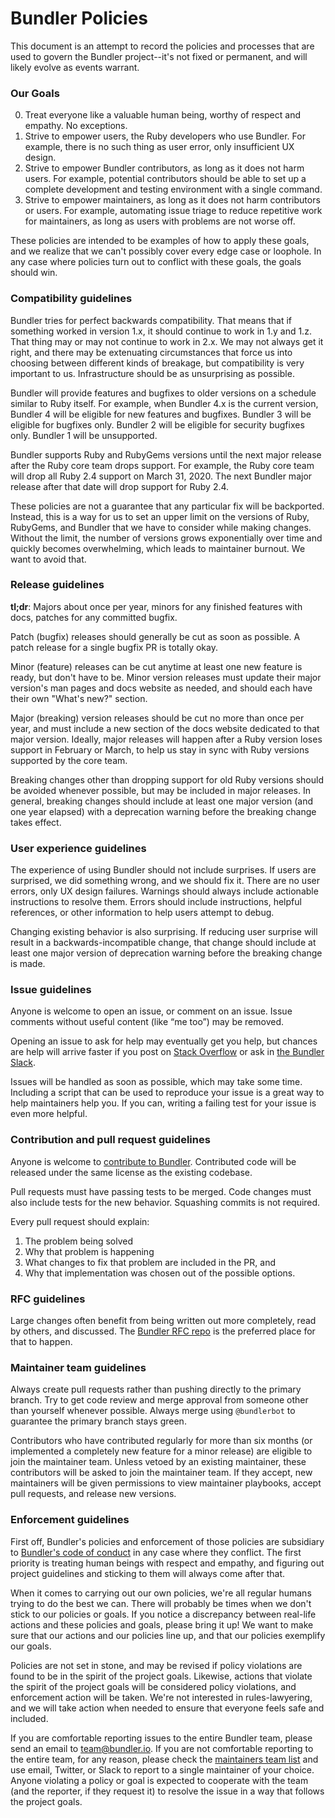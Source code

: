 # Bundler Policies

This document is an attempt to record the policies and processes that are used to govern the Bundler project--it's not fixed or permanent, and will likely evolve as events warrant.

### Our Goals

0. Treat everyone like a valuable human being, worthy of respect and empathy. No exceptions.
1. Strive to empower users, the Ruby developers who use Bundler. For example, there is no such thing as user error, only insufficient UX design.
2. Strive to empower Bundler contributors, as long as it does not harm users. For example, potential contributors should be able to set up a complete development and testing environment with a single command.
3. Strive to empower maintainers, as long as it does not harm contributors or users. For example, automating issue triage to reduce repetitive work for maintainers, as long as users with problems are not worse off.

These policies are intended to be examples of how to apply these goals, and we realize that we can't possibly cover every edge case or loophole. In any case where policies turn out to conflict with these goals, the goals should win.

### Compatibility guidelines

Bundler tries for perfect backwards compatibility. That means that if something worked in version 1.x, it should continue to work in 1.y and 1.z. That thing may or may not continue to work in 2.x. We may not always get it right, and there may be extenuating circumstances that force us into choosing between different kinds of breakage, but compatibility is very important to us. Infrastructure should be as unsurprising as possible.

Bundler will provide features and bugfixes to older versions on a schedule similar to Ruby itself. For example, when Bundler 4.x is the current version, Bundler 4 will be eligible for new features and bugfixes. Bundler 3 will be eligible for bugfixes only. Bundler 2 will be eligible for security bugfixes only. Bundler 1 will be unsupported.

Bundler supports Ruby and RubyGems versions until the next major release after the Ruby core team drops support. For example, the Ruby core team will drop all Ruby 2.4 support on March 31, 2020. The next Bundler major release after that date will drop support for Ruby 2.4.

These policies are not a guarantee that any particular fix will be backported. Instead, this is a way for us to set an upper limit on the versions of Ruby, RubyGems, and Bundler that we have to consider while making changes. Without the limit, the number of versions grows exponentially over time and quickly becomes overwhelming, which leads to maintainer burnout. We want to avoid that.

### Release guidelines

**tl;dr**: Majors about once per year, minors for any finished features with docs, patches for any committed bugfix.

Patch (bugfix) releases should generally be cut as soon as possible. A patch release for a single bugfix PR is totally okay.

Minor (feature) releases can be cut anytime at least one new feature is ready, but don't have to be. Minor version releases must update their major version's man pages and docs website as needed, and should each have their own "What's new?" section.

Major (breaking) version releases should be cut no more than once per year, and must include a new section of the docs website dedicated to that major version. Ideally, major releases will happen after a Ruby version loses support in February or March, to help us stay in sync with Ruby versions supported by the core team.

Breaking changes other than dropping support for old Ruby versions should be avoided whenever possible, but may be included in major releases. In general, breaking changes should include at least one major version (and one year elapsed) with a deprecation warning before the breaking change takes effect.

### User experience guidelines

The experience of using Bundler should not include surprises. If users are surprised, we did something wrong, and we should fix it. There are no user errors, only UX design failures. Warnings should always include actionable instructions to resolve them. Errors should include instructions, helpful references, or other information to help users attempt to debug.

Changing existing behavior is also surprising. If reducing user surprise will result in a backwards-incompatible change, that change should include at least one major version of deprecation warning before the breaking change is made.

### Issue guidelines

Anyone is welcome to open an issue, or comment on an issue. Issue comments without useful content (like “me too”) may be removed.

Opening an issue to ask for help may eventually get you help, but chances are help will arrive faster if you post on [Stack Overflow](https://stackoverflow.com) or ask in [the Bundler Slack](https://slack.bundler.io).

Issues will be handled as soon as possible, which may take some time. Including a script that can be used to reproduce your issue is a great way to help maintainers help you. If you can, writing a failing test for your issue is even more helpful.

### Contribution and pull request guidelines

Anyone is welcome to [contribute to Bundler](README.md). Contributed code will be released under the same license as the existing codebase.

Pull requests must have passing tests to be merged. Code changes must also include tests for the new behavior. Squashing commits is not required.

Every pull request should explain:

1. The problem being solved
2. Why that problem is happening
3. What changes to fix that problem are included in the PR, and
4. Why that implementation was chosen out of the possible options.

### RFC guidelines

Large changes often benefit from being written out more completely, read by others, and discussed. The [Bundler RFC repo](https://github.com/bundler/rfcs) is the preferred place for that to happen.

### Maintainer team guidelines

Always create pull requests rather than pushing directly to the primary branch. Try to get code review and merge approval from someone other than yourself whenever possible. Always merge using `@bundlerbot` to guarantee the primary branch stays green.

Contributors who have contributed regularly for more than six months (or implemented a completely new feature for a minor release) are eligible to join the maintainer team. Unless vetoed by an existing maintainer, these contributors will be asked to join the maintainer team. If they accept, new maintainers will be given permissions to view maintainer playbooks, accept pull requests, and release new versions.

### Enforcement guidelines

First off, Bundler's policies and enforcement of those policies are subsidiary to [Bundler's code of conduct](https://github.com/rubygems/bundler/blob/master/CODE_OF_CONDUCT.md) in any case where they conflict. The first priority is treating human beings with respect and empathy, and figuring out project guidelines and sticking to them will always come after that.

When it comes to carrying out our own policies, we're all regular humans trying to do the best we can. There will probably be times when we don't stick to our policies or goals. If you notice a discrepancy between real-life actions and these policies and goals, please bring it up! We want to make sure that our actions and our policies line up, and that our policies exemplify our goals.

Policies are not set in stone, and may be revised if policy violations are found to be in the spirit of the project goals. Likewise, actions that violate the spirit of the project goals will be considered policy violations, and enforcement action will be taken. We're not interested in rules-lawyering, and we will take action when needed to ensure that everyone feels safe and included.

If you are comfortable reporting issues to the entire Bundler team, please send an email to team@bundler.io. If you are not comfortable reporting to the entire team, for any reason, please check the [maintainers team list](https://bundler.io/team) and use email, Twitter, or Slack to report to a single maintainer of your choice. Anyone violating a policy or goal is expected to cooperate with the team (and the reporter, if they request it) to resolve the issue in a way that follows the project goals.
